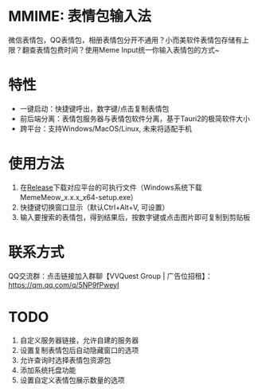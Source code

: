 # MMIME: 表情包输入法
微信表情包，QQ表情包，相册表情包分开不通用？小而美软件表情包存储有上限？翻查表情包费时间？使用Meme Input统一你输入表情包的方式~

# 特性
- 一键启动：快捷键呼出，数字键/点击复制表情包
- 前后端分离：表情包服务器与表情包软件分离，基于Tauri2的极简软件大小
- 跨平台：支持Windows/MacOS/Linux, 未来将适配手机

# 使用方法
1. 在[Release](https://github.com/MemeMeow-Studio/MemeMeowIME/releases/latest)下载对应平台的可执行文件（Windows系统下载MemeMeow_x.x.x_x64-setup.exe）
2. 快捷键切换窗口显示（默认Ctrl+Alt+V, 可设置）
3. 输入要搜索的表情包，得到结果后，按数字键或点击图片即可复制到剪贴板

# 联系方式
QQ交流群：点击链接加入群聊【VVQuest Group | 广告位招租】：https://qm.qq.com/q/5NP9fPweyI

# TODO
1. 自定义服务器链接，允许自建的服务器
2. 设置复制表情包后自动隐藏窗口的选项
3. 允许查询时选择表情包资源包
4. 添加系统托盘功能
5. 设置自定义表情包展示数量的选项


